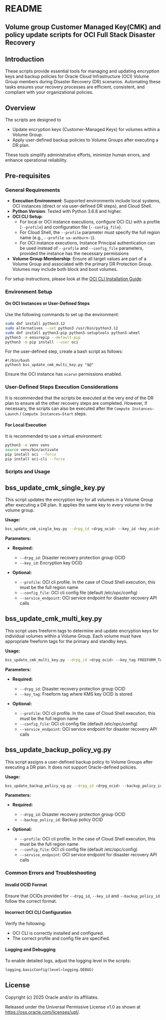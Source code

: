 # README
## Volume group Customer Managed Key(CMK) and policy update scripts for OCI Full Stack Disaster Recovery

## Introduction
These scripts provide essential tools for managing and updating encryption keys and backup policies for Oracle Cloud Infrastructure (OCI) Volume Group members during Disaster Recovery (DR) scenarios. Automating these tasks ensures your recovery processes are efficient, consistent, and compliant with your organizational policies.

## Overview
The scripts are designed to
- Update encryption keys (Customer-Managed Keys) for volumes within a Volume Group.
- Apply user-defined backup policies to Volume Groups after executing a DR plan.

These tools simplify administrative efforts, minimize human errors, and enhance operational reliability.

## Pre-requisites

### General Requirements
- **Execution Environment**: Supported environments include local systems, OCI instances (direct or via user-defined DR steps), and Cloud Shell.
- **Python Version**: Tested with Python 3.6.8 and higher.
- **OCI CLI Setup**:
  - For local or OCI instance executions, configure OCI CLI with a profile (`--profile`) and configuration file (`--config_file`).
  - For Cloud Shell, the `--profile` parameter must specify the full region name (e.g., `--profile us-ashburn-1`).
  - For OCI instance executions, Instance Principal authentication can be used instead of `--profile` and `--config_file` parameters, provided the instance has the necessary permissions
- **Volume Group Membership**: Ensure all target values are part of a Volume Group and associated with the primary DR Protection Group. Volumes may include both block and boot volumes.

For setup instructions, please look at the [OCI CLI Installation Guide](https://docs.oracle.com/en-us/iaas/Content/API/SDKDocs/cliinstall.htm).

### Environment Setup

#### On OCI Instances or User-Defined Steps

Use the following commands to set up the environment:

```bash
sudo dnf install python3.12
sudo alternatives --set python3 /usr/bin/python3.12
sudo dnf install python3-pip python3-setuptools python3-wheel
python3 -m ensurepip --default-pip
python3 -m pip install --user oci
```

For the user-defined step, create a bash script as follows:
```
#!/bin/bash
python3 bss_update_cmk_multi_key.py "$@"
```

Ensure the OCI instance has `ocarun` permissions enabled.

### User-Defined Steps Execution Considerations
It is recommended that the scripts be executed at the very end of the DR plan to ensure all the other recovery steps are completed. However, if necessary, the scripts can also be executed after the `Compute Instances—Launch` / `Compute Instances—Start` steps.

#### For Local Execution

It is recommended to use a virtual environment:

```bash
python3 -m venv venv 
source venv/bin/activate    
pip install oci --force
pip install oci-cli --force
```

### Scripts and Usage

## bss_update_cmk_single_key.py
This script updates the encryption key for all volumes in a Volume Group after executing a DR plan. It applies the same key to every volume in the volume group.

**Usage:**
```bash
bss_update_cmk_single_key.py --drpg_id <drpg_ocid> --key_id <key_ocid> [--profile PROFILE] [--config_file CONFIG_FILE] [--service_endpoint SERVICE_ENDPOINT]
```
**Parameters:**
- **Required:**
  - `--drpg_id`: Disaster recovery protection group OCID
  - `--key_id`: Encryption key OCID

- **Optional:**
  - `--profile`: OCI cli profile. In the case of Cloud Shell execution, this must be the full region name
  - `--config_file`: OCI cli config file (default /etc/opc/config)
  - `--service_endpoint`: OCI service endpoint for disaster recovery API calls

## bss_update_cmk_multi_key.py
This script uses freeform tags to determine and update encryption keys for individual volumes within a Volume Group. Each volume must have appropriate freeform tags for the primary and standby keys.

**Usage:**
```bash
bss_update_cmk_multi_key.py --drpg_id <drpg_ocid> --key_tag FREEFORM_TAG [--profile PROFILE] [--config_file CONFIG_FILE] [--service_endpoint SERVICE_ENDPOINT]
```
**Parameters:**
- **Required:**
  - `--drpg_id`: Disaster recovery protection group OCID
  - `--key_tag`: Freeform tag where KMS key OCID is stored

- **Optional:**
  - `--profile`: OCI cli profile. In the case of Cloud Shell execution, this must be the full region name
  - `--config_file`: OCI cli config file (default /etc/opc/config)
  - `--service_endpoint`: OCI service endpoint for disaster recovery API calls

## bss_update_backup_policy_vg.py
This script assigns a user-defined backup policy to Volume Groups after executing a DR plan. It does not support Oracle-defined policies.

**Usage:**
```bash
bss_update_backup_policy_vg.py --drpg_id <drpg_ocid> --backup_policy_id <backup_policy_ocid> [--profile PROFILE] [--config_file CONFIG_FILE] [--service_endpoint SERVICE_ENDPOINT]
```

**Parameters:**
- **Required:**
  - `--drpg_id`: Disaster recovery protection group OCID
  - `--backup_policy_id`: Backup policy OCID

- **Optional:**
  - `--profile`: OCI cli profile. In the case of Cloud Shell execution, this must be the full region name
  - `--config_file`: OCI cli config file (default /etc/opc/config)
  - `--service_endpoint`: OCI service endpoint for disaster recovery API calls

### Common Errors and Troubleshooting
#### Invalid OCID Format
Ensure that OCIDs provided for `--drpg_id`, `--key_id` and `--backup_policy_id` follow the correct format. <br>

#### Incorrect OCI CLI Configuration
Verify the following:
- OCI CLI is correctly installed and configured.
- The correct profile and config file are specified.

#### Logging and Debugging

To enable detailed logs, adjust the logging level in the scripts:

```python
logging.basicConfig(level=logging.DEBUG)
```

## License

Copyright (c) 2025 Oracle and/or its affiliates.

Released under the Universal Permissive License v1.0 as shown at
<https://oss.oracle.com/licenses/upl/>.

